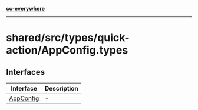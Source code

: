 [**cc-everywhere**](../../../../../index.md)

***

# shared/src/types/quick-action/AppConfig.types

## Interfaces

| Interface | Description |
| ------ | ------ |
| [AppConfig](interfaces/app-config.md) | - |
